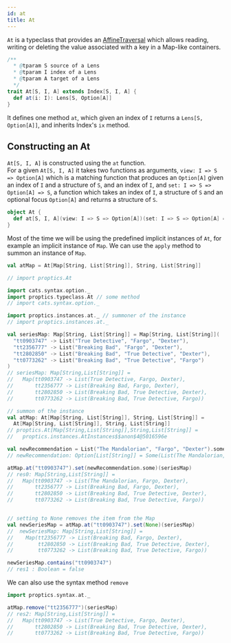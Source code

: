 ```yaml
---
id: at
title: At
---
```


`At` is a typeclass that provides an [AffineTraversal](affine-traversal.md) which allows reading, writing or deleting the value associated with a key in a Map-like containers.

```scala
/**
  * @tparam S source of a Lens
  * @tparam I index of a Lens
  * @tparam A target of a Lens
  */
trait At[S, I, A] extends Index[S, I, A] {
  def at(i: I): Lens[S, Option[A]]
}
```

It defines one method `at`, which given an index of `I` returns a `Lens[S, Option[A]]`, and inherits Index's 
`ix` method.

## Constructing an At

`At[S, I, A]` is constructed using the `at` function.</br>
For a given `At[S, I, A]` it takes two functions as arguments, `view: I => S => Option[A]` which is a matching function that produces an `Option[A]` given an index of `I` and a structure of `S`, and an index of `I`,
and `set: I => S => Option[A] => S`, a function which takes an index of `I`, a structure of `S` and an optional focus `Option[A]` and returns a structure of `S`.

```scala
object At {
  def at[S, I, A](view: I => S => Option[A])(set: I => S => Option[A] => S): At[S, I, A]
}
```

Most of the time we will be using the predefined implicit instances of `At`, for example an implicit instance of `Map`. We can use the `apply` method to summon an instance of `Map`.

```scala
val atMap = At[Map[String, List[String]], String, List[String]]
``` 

```scala
// import proptics.At

import cats.syntax.option._
import proptics.typeclass.At // some method
// import cats.syntax.option._

import proptics.instances.at._ // summoner of the instance
// import proptics.instances.at._

val seriesMap: Map[String, List[String]] = Map[String, List[String]](
  "tt0903747" -> List("True Detective", "Fargo", "Dexter"),
  "tt2356777" -> List("Breaking Bad", "Fargo", "Dexter"),
  "tt2802850" -> List("Breaking Bad", "True Detective", "Dexter"),
  "tt0773262" -> List("Breaking Bad", "True Detective", "Fargo")
)
// seriesMap: Map[String,List[String]] = 
//   Map(tt0903747 -> List(True Detective, Fargo, Dexter), 
//       tt2356777 -> List(Breaking Bad, Fargo, Dexter), 
//       tt2802850 -> List(Breaking Bad, True Detective, Dexter), 
//       tt0773262 -> List(Breaking Bad, True Detective, Fargo))

// summon of the instance
val atMap: At[Map[String, List[String]], String, List[String]] =
  At[Map[String, List[String]], String, List[String]]  
// proptics.At[Map[String,List[String]],String,List[String]] = 
//   proptics.instances.AtInstances$$anon$4@5016596e

val newRecommendation = List("The Mandalorian", "Fargo", "Dexter").some
// newRecommendation: Option[List[String]] = Some(List(The Mandalorian, Fargo, Dexter))

atMap.at("tt0903747").set(newRecommendation.some)(seriesMap)
// res0: Map[String,List[String]] = 
//   Map(tt0903747 -> List(The Mandalorian, Fargo, Dexter), 
//       tt2356777 -> List(Breaking Bad, Fargo, Dexter), 
//       tt2802850 -> List(Breaking Bad, True Detective, Dexter), 
//       tt0773262 -> List(Breaking Bad, True Detective, Fargo))


// setting to None removes the item from the Map
val newSeriesMap = atMap.at("tt0903747").set(None)(seriesMap)
//  newSeriesMap: Map[String,List[String]] = 
//    Map(tt2356777 -> List(Breaking Bad, Fargo, Dexter), 
//        tt2802850 -> List(Breaking Bad, True Detective, Dexter), 
//        tt0773262 -> List(Breaking Bad, True Detective, Fargo))

newSeriesMap.contains("tt0903747")
// res1 : Boolean = false
```

We can also use the syntax method `remove`

```scala
import proptics.syntax.at._

atMap.remove("tt2356777")(seriesMap)
// res2: Map[String,List[String]] = 
//   Map(tt0903747 -> List(True Detective, Fargo, Dexter), 
//       tt2802850 -> List(Breaking Bad, True Detective, Dexter), 
//       tt0773262 -> List(Breaking Bad, True Detective, Fargo))
```




